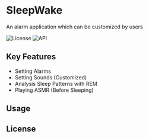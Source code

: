 # SleepWake
An alarm application which can be customized by users

![License](https://img.shields.io/badge/License-Apache_2.0-blue.svg)
![API](https://img.shields.io/badge/API-16%2B-green.svg)


Key Features
----------------
- Setting Alarms
- Setting Sounds (Customized)
- Analysis Sleep Patterns with REM
- Playing ASMR (Before Sleeping)

Usage
----------------

License
----------------

